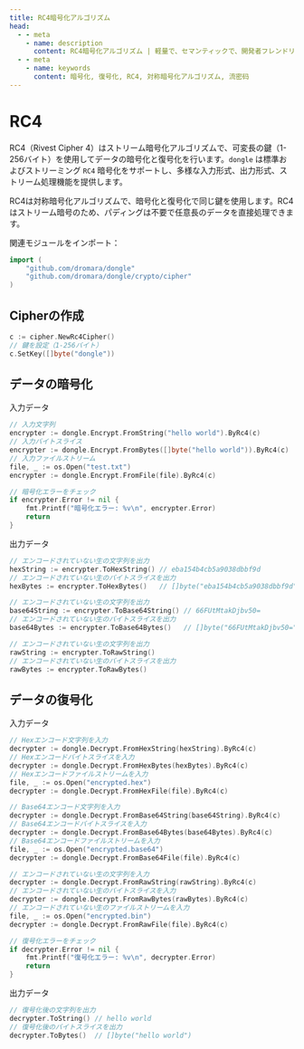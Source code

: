 ```yaml
---
title: RC4暗号化アルゴリズム
head:
  - - meta
    - name: description
      content: RC4暗号化アルゴリズム | 軽量で、セマンティックで、開発者フレンドリーなgolang エンコード&暗号ライブラリ
  - - meta
    - name: keywords
      content: 暗号化, 復号化, RC4, 対称暗号化アルゴリズム, 流密码
---
```


# RC4

RC4（Rivest Cipher 4）はストリーム暗号化アルゴリズムで、可変長の鍵（1-256バイト）を使用してデータの暗号化と復号化を行います。`dongle` は標準およびストリーミング `RC4` 暗号化をサポートし、多様な入力形式、出力形式、ストリーム処理機能を提供します。

RC4は対称暗号化アルゴリズムで、暗号化と復号化で同じ鍵を使用します。RC4はストリーム暗号のため、パディングは不要で任意長のデータを直接処理できます。

関連モジュールをインポート：
```go
import (
    "github.com/dromara/dongle"
    "github.com/dromara/dongle/crypto/cipher"
)
```

## Cipherの作成

```go
c := cipher.NewRc4Cipher()
// 鍵を設定（1-256バイト）
c.SetKey([]byte("dongle"))  
```

## データの暗号化
 入力データ

```go
// 入力文字列
encrypter := dongle.Encrypt.FromString("hello world").ByRc4(c)
// 入力バイトスライス
encrypter := dongle.Encrypt.FromBytes([]byte("hello world")).ByRc4(c)
// 入力ファイルストリーム
file, _ := os.Open("test.txt")
encrypter := dongle.Encrypt.FromFile(file).ByRc4(c)

// 暗号化エラーをチェック
if encrypter.Error != nil {
	fmt.Printf("暗号化エラー: %v\n", encrypter.Error)
	return
}
```

出力データ
```go
// エンコードされていない生の文字列を出力
hexString := encrypter.ToHexString() // eba154b4cb5a9038dbbf9d
// エンコードされていない生のバイトスライスを出力
hexBytes := encrypter.ToHexBytes()   // []byte("eba154b4cb5a9038dbbf9d")

// エンコードされていない生の文字列を出力
base64String := encrypter.ToBase64String() // 66FUtMtakDjbv50=
// エンコードされていない生のバイトスライスを出力
base64Bytes := encrypter.ToBase64Bytes()   // []byte("66FUtMtakDjbv50=")

// エンコードされていない生の文字列を出力
rawString := encrypter.ToRawString()
// エンコードされていない生のバイトスライスを出力
rawBytes := encrypter.ToRawBytes() 
```

## データの復号化

 入力データ
```go
// Hexエンコード文字列を入力
decrypter := dongle.Decrypt.FromHexString(hexString).ByRc4(c)
// Hexエンコードバイトスライスを入力
decrypter := dongle.Decrypt.FromHexBytes(hexBytes).ByRc4(c)
// Hexエンコードファイルストリームを入力
file, _ := os.Open("encrypted.hex")
decrypter := dongle.Decrypt.FromHexFile(file).ByRc4(c)

// Base64エンコード文字列を入力
decrypter := dongle.Decrypt.FromBase64String(base64String).ByRc4(c)
// Base64エンコードバイトスライスを入力
decrypter := dongle.Decrypt.FromBase64Bytes(base64Bytes).ByRc4(c)
// Base64エンコードファイルストリームを入力
file, _ := os.Open("encrypted.base64")
decrypter := dongle.Decrypt.FromBase64File(file).ByRc4(c)

// エンコードされていない生の文字列を入力
decrypter := dongle.Decrypt.FromRawString(rawString).ByRc4(c)
// エンコードされていない生のバイトスライスを入力
decrypter := dongle.Decrypt.FromRawBytes(rawBytes).ByRc4(c)
// エンコードされていない生のファイルストリームを入力
file, _ := os.Open("encrypted.bin") 
decrypter := dongle.Decrypt.FromRawFile(file).ByRc4(c)

// 復号化エラーをチェック
if decrypter.Error != nil {
	fmt.Printf("復号化エラー: %v\n", decrypter.Error)
	return
}
```

出力データ
```go
// 復号化後の文字列を出力
decrypter.ToString() // hello world
// 復号化後のバイトスライスを出力
decrypter.ToBytes()  // []byte("hello world")
```